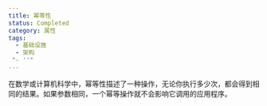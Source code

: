 ```yaml
---
title: 幂等性
status: Completed
category: 属性
tags:
  - 基础设施
  - 架构
 "- ''"
---
```


在数学或计算机科学中，幂等性描述了一种操作，无论你执行多少次，都会得到相同的结果。如果参数相同，一个幂等操作就不会影响它调用的应用程序。

